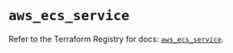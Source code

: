 # `aws_ecs_service`

Refer to the Terraform Registry for docs: [`aws_ecs_service`](https://registry.terraform.io/providers/hashicorp/aws/6.6.0/docs/resources/ecs_service).
